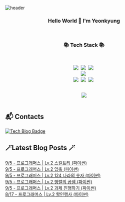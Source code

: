 


![header](https://capsule-render.vercel.app/api?type=waving&color=gradient&height=300&section=header&text=busymidnight&fontAlignY=40&fontSize=50&desc=🌷&descAlignY=65&animation=twinkling)

 <div align="center">
   <h3>Hello World 👋 I'm Yeonkyung</h3>
    <br>

   <h3>📚 Tech Stack 📚</h3>
  	<br>

 <p align="center">
   <img src="https://img.shields.io/badge/Java-007396?style=flat&logo=CoffeeScript&logoColor=white"></a>&nbsp 
   <img src="https://img.shields.io/badge/Python-3766AB?style=flat-square&logo=Python&logoColor=white"/></a>&nbsp    
   <img src="https://img.shields.io/badge/CSharp-239120?style=flat-square&logo=CSharp&logoColor=white"/></a>&nbsp 
   <br>
   <img src="https://img.shields.io/badge/Spring-6DB33F?style=flat-square&logo=Spring&logoColor=white"/></a>&nbsp 
  <br>
   <img src="https://img.shields.io/badge/Javascript-ffb13b?style=flat-square&logo=javascript&logoColor=white"/></a>&nbsp 
   <img src="https://img.shields.io/badge/html5-E34F26?style=flat-square&logo=html5&logoColor=white"/></a>&nbsp 
   <img src="https://img.shields.io/badge/css-1572B6?style=flat-square&logo=css3&logoColor=white"/></a>&nbsp 
   <br>
 </p>
  <br>
  <img src="https://github-readme-stats.vercel.app/api?username=busymidnight&show_icons=true&theme=dracula">
  <br>
  <br>
  </div>
 
## :mailbox_with_mail: Contacts
[![Tech Blog Badge](http://img.shields.io/badge/-Tech%20blog-black?style=flat-square&logo=tistory&link=https://un-lazy-midnight.tistory.com/)](https://un-lazy-midnight.tistory.com/)

## 🪄Latest Blog Posts 🪄

  [9/5 - 프로그래머스 | Lv.2 스킬트리 (파이썬)](https://un-lazy-midnight.tistory.com/179) <br/>
[9/5 - 프로그래머스 | Lv.2 압축 (파이썬)](https://un-lazy-midnight.tistory.com/178) <br/>
[9/5 - 프로그래머스 | Lv.2 124 나라의 숫자 (파이썬)](https://un-lazy-midnight.tistory.com/177) <br/>
[9/5 - 프로그래머스 | Lv.2 행렬의 곱셈 (파이썬)](https://un-lazy-midnight.tistory.com/176) <br/>
[9/5 - 프로그래머스 | Lv.2 과제 진행하기 (파이썬)](https://un-lazy-midnight.tistory.com/175) <br/>
[8/17 - 프로그래머스 | Lv.2 할인행사 (파이썬)](https://un-lazy-midnight.tistory.com/174) <br/>
